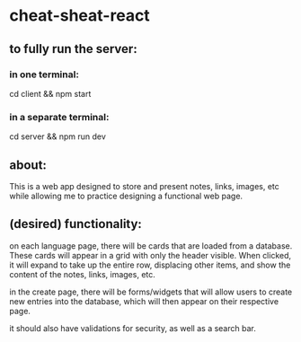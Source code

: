 # cheat-sheat-react

## to fully run the server:

### in one terminal:

cd client && npm start

### in a separate terminal:

cd server && npm run dev

## about:

This is a web app designed to store and present notes, links, images, etc while allowing me to practice designing a functional web page.

## (desired) functionality:

on each language page, there will be cards that are loaded from a database. These cards will appear in a grid with only the header visible. When clicked, it will expand to take up the entire row, displacing other items, and show the content of the notes, links, images, etc.

in the create page, there will be forms/widgets that will allow users to create new entries into the database, which will then appear on their respective page.

it should also have validations for security, as well as a search bar.
